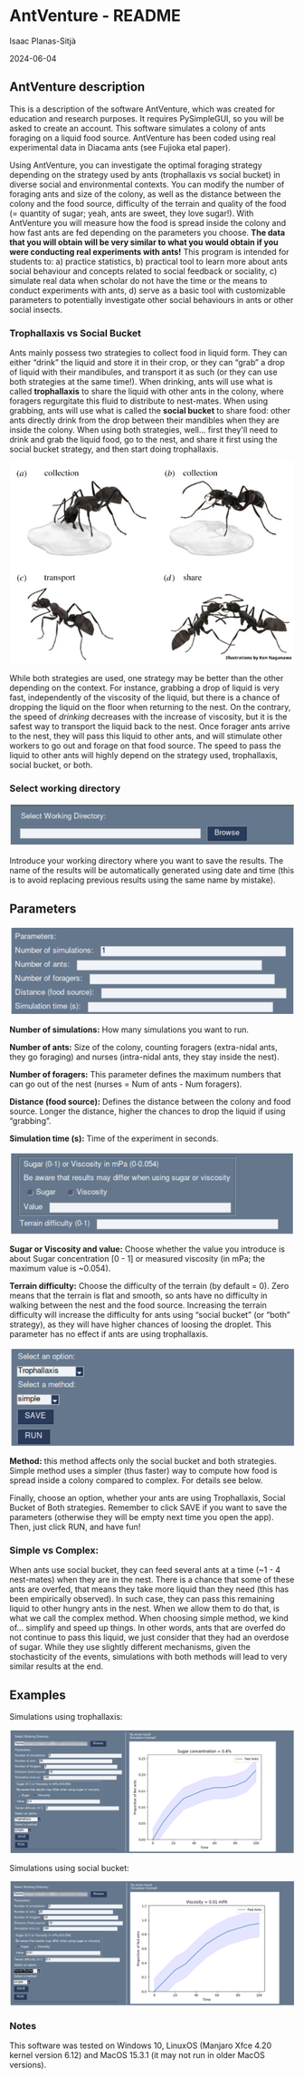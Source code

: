 # AntVenture - README
Isaac Planas-Sitjà

2024-06-04

## AntVenture description
This is a description of the software AntVenture, which was created for education and research purposes. It requires PySimpleGUI, so you will be asked to create an account. This software simulates a colony of ants foraging on a liquid food source. AntVenture has been coded using real experimental data in Diacama ants (see Fujioka etal paper).

Using AntVenture, you can investigate the optimal foraging strategy depending on the strategy used by ants (trophallaxis vs social bucket) in diverse social and environmental contexts. You can modify the number of foraging ants and size of the colony, as well as the distance between the colony and the food source, difficulty of the terrain and quality of the food (= quantity of sugar; yeah, ants are sweet, they love sugar!). With AntVenture you will measure how the food is spread inside the colony and how fast ants are fed depending on the parameters you choose. **The data that you will obtain will be very similar to what you would obtain if you were conducting real experiments with ants!** This program is intended for students to: a) practice statistics, b) practical tool to learn more about ants social behaviour and concepts related to social feedback or sociality, c) simulate real data when scholar do not have the time or the means to conduct experiments with ants, d) serve as a basic tool with customizable parameters to potentially investigate other social behaviours in ants or other social insects.

### Trophallaxis vs Social Bucket
Ants mainly possess two strategies to collect food in liquid form. They can either “drink” the liquid and store it in their crop, or they can “grab” a drop of liquid with their mandibules, and transport it as such (or they can use both strategies at the same time!). When drinking, ants will use what is called **trophallaxis** to share the liquid with other ants in the colony, where foragers regurgitate this fluid to distribute to nest-mates. When using grabbing, ants will use what is called the **social bucket** to share food: other ants directly drink from the drop between their mandibles when they are inside the colony. When using both strategies, well… first they'll need to drink and grab the liquid food, go to the nest, and share it first using the social bucket strategy, and then start doing trophallaxis.

![alt text](https://github.com/iplanass/AntVenture/blob/main/images/im1.png "Ken Naganawa image")

While both strategies are used, one strategy may be better than the other depending on the context. For instance, grabbing a drop of liquid is very fast, independently of the viscosity of the liquid, but there is a chance of dropping the liquid on the floor when returning to the nest. On the contrary, the speed of *drinking* decreases with the increase of viscosity, but it is the safest way to transport the liquid back to the nest. Once forager ants arrive to the nest, they will pass this liquid to other ants, and will stimulate other workers to go out and forage on that food source. The speed to pass the liquid to other ants will highly depend on the strategy used, trophallaxis, social bucket, or both.

### Select working directory

![alt text](https://github.com/iplanass/AntVenture/blob/main/images/im2.png "working directory")

Introduce your working directory where you want to save the results. The name of the results will be automatically generated using date and time (this is to avoid replacing previous results using the same name by mistake).

## Parameters

![alt text](https://github.com/iplanass/AntVenture/blob/main/images/im3.png "parameter panel")

**Number of simulations:** How many simulations you want to run.

**Number of ants:** Size of the colony, counting foragers (extra-nidal ants, they go foraging) and nurses (intra-nidal ants, they stay inside the nest).

**Number of foragers:** This parameter defines the maximum numbers that can go out of the nest (nurses = Num of ants - Num foragers).

**Distance (food source):** Defines the distance between the colony and food source. Longer the distance, higher the chances to drop the liquid if using “grabbing”.

**Simulation time (s):** Time of the experiment in seconds.

![alt text](https://github.com/iplanass/AntVenture/blob/main/images/im4.png "simulation options")

**Sugar or Viscosity and value:** Choose whether the value you introduce is about Sugar concentration [0 - 1] or measured viscosity (in mPa; the maximum value is ~0.054).

**Terrain difficulty:** Choose the difficulty of the terrain (by default = 0). Zero means that the terrain is flat and smooth, so ants have no difficulty in walking between the nest and the food source. Increasing the terrain difficulty will increase the difficulty for ants using “social bucket” (or “both” strategy), as they will have higher chances of loosing the droplet. This parameter has no effect if ants are using trophallaxis.

![alt text](https://github.com/iplanass/AntVenture/blob/main/images/im5.png "select strategy")

**Method:** this method affects only the social bucket and both strategies. Simple method uses a simpler (thus faster) way to compute how food is spread inside a colony compared to complex. For details see below.

Finally, choose an option, whether your ants are using Trophallaxis, Social Bucket of Both strategies. Remember to click SAVE if you want to save the parameters (otherwise they will be empty next time you open the app). Then, just click RUN, and have fun!

### Simple vs Complex:

When ants use social bucket, they can feed several ants at a time (~1 - 4 nest-mates) when they are in the nest. There is a chance that some of these ants are overfed, that means they take more liquid than they need (this has been empirically observed). In such case, they can pass this remaining liquid to other hungry ants in the nest. When we allow them to do that, is what we call the complex method. When choosing simple method, we kind of… simplify and speed up things. In other words, ants that are overfed do not continue to pass this liquid, we just consider that they had an overdose of sugar. While they use slightly different mechanisms, given the stochasticity of the events, simulations with both methods will lead to very similar results at the end.

## Examples
Simulations using trophallaxis:

![alt text](https://github.com/iplanass/AntVenture/blob/main/images/im6.png "example trophallaxis")

Simulations using social bucket:

![alt text](https://github.com/iplanass/AntVenture/blob/main/images/im7.png "example social bucket")

### Notes
This software was tested on Windows 10, LinuxOS (Manjaro Xfce 4.20 kernel version 6.12) and MacOS 15.3.1 (it may not run in older MacOS versions).
